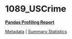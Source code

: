 # 1089_USCrime

[**Pandas Profiling Report**](https://epistasislab.github.io/penn-ml-benchmarks/profile/1089_USCrime.html)

[Metadata](metadata.yaml) | [Summary Statistics](summary_stats.tsv)
